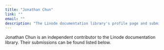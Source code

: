 ```yaml
---
title: "Jonathan Chun"
link: ""
email: ""
description: "The Linode documentation library's profile page and submission listing for Jonathan Chun"
---
```


Jonathan Chun is an independent contributor to the Linode documentation library. Their submissions can be found listed below.
